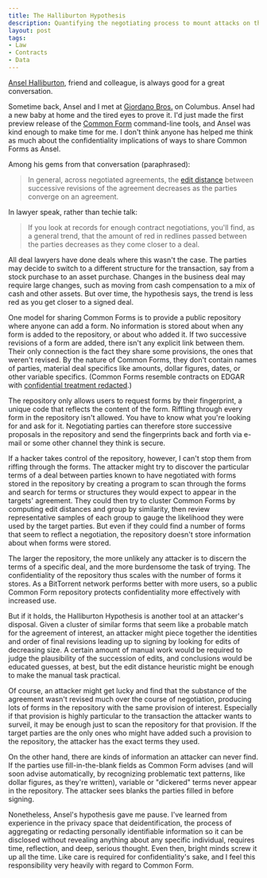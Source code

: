 ```yaml
---
title: The Halliburton Hypothesis
description: Quantifying the negotiating process to mount attacks on the confidentiality of a public contract forms repository
layout: post
tags:
- Law
- Contracts
- Data
---
```

[Ansel Halliburton][Ansel on Twitter], friend and colleague, is always good for a great conversation.

Sometime back, Ansel and I met at [Giordano Bros.][Giordano Bros.] on Columbus. Ansel had a new baby at home and the tired eyes to prove it. I'd just made the first preview release of the [Common Form][Common Form] command-line tools, and Ansel was kind enough to make time for me. I don't think anyone has helped me think as much about the confidentiality implications of ways to share Common Forms as Ansel.

Among his gems from that conversation (paraphrased):

> In general, across negotiated agreements, the [edit distance][edit distance] between successive revisions of the agreement decreases as the parties converge on an agreement.

In lawyer speak, rather than techie talk:

> If you look at records for enough contract negotiations, you'll find, as a general trend, that the amount of red in redlines passed between the parties decreases as they come closer to a deal.

All deal lawyers have done deals where this wasn't the case. The parties may decide to switch to a different structure for the transaction, say from a stock purchase to an asset purchase. Changes in the business deal may require large changes, such as moving from cash compensation to a mix of cash and other assets. But over time, the hypothesis says, the trend is less red as you get closer to a signed deal.

One model for sharing Common Forms is to provide a public repository where anyone can add a form. No information is stored about when any form is added to the repository, or about who added it. If two successive revisions of a form are added, there isn't any explicit link between them. Their only connection is the fact they share some provisions, the ones that weren't revised. By the nature of Common Forms, they don't contain names of parties, material deal specifics like amounts, dollar figures, dates, or other variable specifics. (Common Forms resemble contracts on EDGAR with [confidential treatment redacted][CTRs].)

The repository only allows users to request forms by their fingerprint, a unique code that reflects the content of the form. Riffling through every form in the repository isn't allowed. You have to know what you're looking for and ask for it. Negotiating parties can therefore store successive proposals in the repository and send the fingerprints back and forth via e-mail or some other channel they think is secure.

If a hacker takes control of the repository, however, I can't stop them from riffing through the forms. The attacker might try to discover the particular terms of a deal between parties known to have negotiated with forms stored in the repository by creating a program to scan through the forms and search for terms or structures they would expect to appear in the targets' agreement. They could then try to cluster Common Forms by computing edit distances and group by similarity, then review representative samples of each group to gauge the likelihood they were used by the target parties. But even if they could find a number of forms that seem to reflect a negotiation, the repository doesn't store information about when forms were stored.

The larger the repository, the more unlikely any attacker is to discern the terms of a specific deal, and the more burdensome the task of trying. The confidentiality of the repository thus scales with the number of forms it stores. As a BitTorrent network performs better with more users, so a public Common Form repository protects confidentiality more effectively with increased use.

But if it holds, the Halliburton Hypothesis is another tool at an attacker's disposal. Given a cluster of similar forms that seem like a probable match for the agreement of interest, an attacker might piece together the identities and order of final revisions leading up to signing by looking for edits of decreasing size. A certain amount of manual work would be required to judge the plausibility of the succession of edits, and conclusions would be educated guesses, at best, but the edit distance heuristic might be enough to make the manual task practical.

Of course, an attacker might get lucky and find that the substance of the agreement wasn't revised much over the course of negotiation, producing lots of forms in the repository with the same provision of interest. Especially if that provision is highly particular to the transaction the attacker wants to surveil, it may be enough just to scan the repository for that provision. If the target parties are the only ones who might have added such a provision to the repository, the attacker has the exact terms they used.

On the other hand, there are kinds of information an attacker can never find. If the parties use fill-in-the-blank fields as Common Form advises (and will soon advise automatically, by recognizing problematic text patterns, like dollar figures, as they're written), variable or "dickered" terms never appear in the repository. The attacker sees blanks the parties filled in before signing.

Nonetheless, Ansel's hypothesis gave me pause. I've learned from experience in the privacy space that deidentification, the process of aggregating or redacting personally identifiable information so it can be disclosed without revealing anything about any specific individual, requires time, reflection, and deep, serious thought. Even then, bright minds screw it up all the time. Like care is required for confidentiality's sake, and I feel this responsibility very heavily with regard to Common Form.

[Ansel on Twitter]: https://twitter.com/anseljh

[Giordano Bros.]: http://www.giordanobros.com

[Common Form]: https://commonform.github.io

[edit distance]: http://en.wikipedia.org/wiki/Edit_distance

[CTRs]: http://www.sec.gov/cgi-bin/browse-edgar?company=&CIK=&type=ct+order&owner=include&count=40&action=getcurrent
